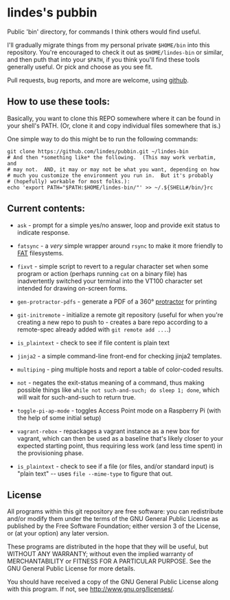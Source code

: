 lindes's pubbin
===============

Public 'bin' directory, for commands I think others would find useful.

I'll gradually migrate things from my personal private `$HOME/bin`
into this repository.  You're encouraged to check it out as
`$HOME/lindes-bin` or similar, and then puth that into your `$PATH`,
if you think you'll find these tools generally useful.  Or pick and
choose as you see fit.

Pull requests, bug reports, and more are welcome, using
[github](https://github.com/lindes/pubbin).

## How to use these tools:

Basically, you want to clone this REPO somewhere where it can be found
in your shell's PATH.  (Or, clone it and copy individual files somewhere
that is.)

One simple way to do this might be to run the following commands:

```shell
git clone https://github.com/lindes/pubbin.git ~/lindes-bin
# And then *something like* the following.  (This may work verbatim, and
# may not.  AND, it may or may not be what you want, depending on how
# much you customize the environment you run in.  But it's probably
# (hopefully) workable for most folks.):
echo 'export PATH="$PATH:$HOME/lindes-bin/"' >> ~/.${SHELL#/bin/}rc
```

## Current contents:

* `ask` - prompt for a simple yes/no answer, loop and provide exit
  status to indicate response.

* `fatsync` - a *very* simple wrapper around `rsync` to make it more
  friendly to
  [FAT](https://en.wikipedia.org/wiki/File_Allocation_Table)
  filesystems.

* `fixvt` - simple script to revert to a regular character set when
  some program or action (perhaps running `cat` on a binary file) has
  inadvertently switched your terminal into the VT100 character set
  intended for drawing on-screen forms.

* `gen-protractor-pdfs` - generate a PDF of a 360°
  [protractor](https://en.wikipedia.org/wiki/Protractor) for printing

* `git-initremote` - initialize a remote git repository (useful for
  when you're creating a new repo to push to - creates a bare repo
  according to a remote-spec already added with `git remote add ...`.)

* `is_plaintext` - check to see if file content is plain text

* `jinja2` - a simple command-line front-end for checking jinja2 templates.

* `multiping` - ping multiple hosts and report a table of color-coded
  results.

* `not` - negates the exit-status meaning of a command, thus making
  possible things like `while not such-and-such; do sleep 1; done`,
  which will wait for such-and-such to return true.

* `toggle-pi-ap-mode` - toggles Access Point mode on a Raspberry Pi
  (with the help of some initial setup)

* `vagrant-rebox` - repackages a vagrant instance as a new box for
  vagrant, which can then be used as a baseline that's likely closer to
  your expected starting point, thus requiring less work (and less time
  spent) in the provisioning phase.

* `is_plaintext` - check to see if a file (or files, and/or standard
  input) is "plain text" -- uses `file --mime-type` to figure that out.

## License

All programs within this git repository are free software: you can
redistribute and/or modify them under the terms of the GNU General
Public License as published by the Free Software Foundation; either
version 3 of the License, or (at your option) any later version.

These programs are distributed in the hope that they will be useful,
but WITHOUT ANY WARRANTY; without even the implied warranty of
MERCHANTABILITY or FITNESS FOR A PARTICULAR PURPOSE.  See the GNU
General Public License for more details.

You should have received a copy of the GNU General Public License along
with this program.  If not, see <http://www.gnu.org/licenses/>.
